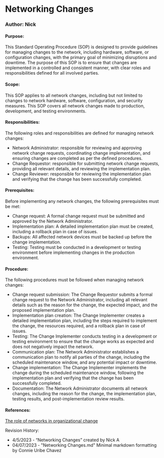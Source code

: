 # Networking Changes 
### Author: Nick


#### Purpose:
This Standard Operating Procedure (SOP) is designed to provide guidelines for managing changes to the network, including hardware, software, or configuration changes, with the primary goal of minimizing disruptions and downtime. The purpose of this SOP is to ensure that changes are implemented in a controlled and consistent manner, with clear roles and responsibilities defined for all involved parties.

#### Scope:
This SOP applies to all network changes, including but not limited to changes to network hardware, software, configuration, and security measures. This SOP covers all network changes made to production, development, and testing environments.

#### Responsibilities:
The following roles and responsibilities are defined for managing network changes:

- Network Administrator: responsible for reviewing and approving network change requests, coordinating change implementation, and ensuring changes are completed as per the defined procedures.
- Change Requestor: responsible for submitting network change requests, providing all relevant details, and reviewing the implementation plan.
- Change Reviewer: responsible for reviewing the implementation plan and verifying that the change has been successfully completed.

#### Prerequisites:
Before implementing any network changes, the following prerequisites must be met:

- Change request: A formal change request must be submitted and approved by the Network Administrator.
- Implementation plan: A detailed implementation plan must be created, including a rollback plan in case of issues.
- Backups: All affected network devices must be backed up before the change implementation.
- Testing: Testing must be conducted in a development or testing environment before implementing changes in the production environment.


#### Procedure:
The following procedures must be followed when managing network changes:

- Change request submission: The Change Requestor submits a formal change request to the Network Administrator, including all relevant details such as the reason for the change, the expected impact, and the proposed implementation plan.
- Implementation plan creation: The Change Implementer creates a detailed implementation plan, including the steps required to implement the change, the resources required, and a rollback plan in case of issues.
- Testing: The Change Implementer conducts testing in a development or testing environment to ensure that the change works as expected and does not negatively impact the network.
- Communication plan: The Network Administrator establishes a communication plan to notify all parties of the change, including the scheduled maintenance window, and any potential impact or downtime.
- Change implementation: The Change Implementer implements the change during the scheduled maintenance window, following the implementation plan and verifying that the change has been successfully completed.
- Documentation: The Network Administrator documents all network changes, including the reason for the change, the implementation plan, testing results, and post-implementation review results.

#### References:
[The role of networks in organizational change](https://www.mckinsey.com/capabilities/people-and-organizational-performance/our-insights/the-role-of-networks-in-organizational-change)

Revision History:
- 4/5/2023 - “Networking Changes” created by Nick A 
- 04/07/2023 - "Networking Changes.md" Minimal markdown formatting by Connie Uribe Chavez


